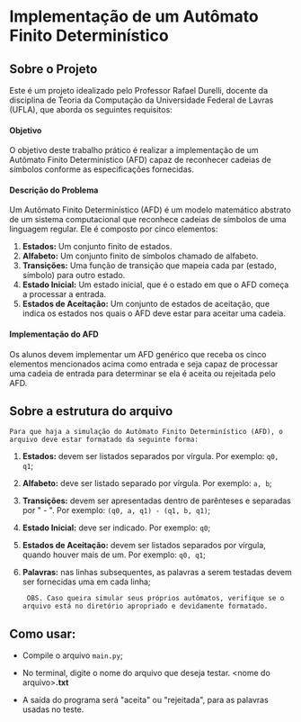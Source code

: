 # Implementação de um Autômato Finito Determinístico
 
 ## Sobre o Projeto

Este é um projeto idealizado pelo Professor Rafael Durelli, docente da disciplina de Teoria da Computação da Universidade Federal de Lavras (UFLA), que aborda os seguintes requisitos:

#### Objetivo

O objetivo deste trabalho prático é realizar a implementação de um Autômato Finito Determinístico (AFD) capaz de reconhecer cadeias de símbolos conforme as especificações fornecidas.

#### Descrição do Problema

Um Autômato Finito Determinístico (AFD) é um modelo matemático abstrato de um sistema computacional que reconhece cadeias de símbolos de uma linguagem regular. Ele é composto por cinco elementos:

1. **Estados:** Um conjunto finito de estados.
2. **Alfabeto:** Um conjunto finito de símbolos chamado de alfabeto.
3. **Transições:** Uma função de transição que mapeia cada par (estado, símbolo) para outro estado.
4. **Estado Inicial:** Um estado inicial, que é o estado em que o AFD começa a processar a entrada.
5. **Estados de Aceitação:** Um conjunto de estados de aceitação, que indica os estados nos quais o AFD deve estar para aceitar uma cadeia.

#### Implementação do AFD

Os alunos devem implementar um AFD genérico que receba os cinco elementos mencionados acima como entrada e seja capaz de processar uma cadeia de entrada para determinar se ela é aceita ou rejeitada pelo AFD.


 ## Sobre a estrutura do arquivo

    Para que haja a simulação do Autômato Finito Determinístico (AFD), o arquivo deve estar formatado da seguinte forma:

1. **Estados:** devem ser listados separados por vírgula. Por exemplo: `q0, q1`;
2.  **Alfabeto:** deve ser listado separado por vírgula. Por exemplo: `a, b`;
3. **Transições:** devem ser apresentadas dentro de parênteses e separadas por " - ". Por exemplo: `(q0, a, q1) - (q1, b, q1)`;
4.  **Estado Inicial:** deve ser indicado. Por exemplo: `q0`;
5. **Estados de Aceitação:** devem ser listados separados por vírgula, quando houver mais de um. Por exemplo: `q0, q1`;
6. **Palavras:**  nas linhas subsequentes, as palavras a serem testadas devem ser fornecidas uma em cada linha;

        OBS. Caso queira simular seus próprios autômatos, verifique se o arquivo está no diretório apropriado e devidamente formatado.


 ## Como usar: 

 - Compile o arquivo `main.py`;
 
 - No terminal, digite o nome do arquivo que deseja testar. \<nome do arquivo\>**.txt**
        
- A saída do programa será "aceita" ou "rejeitada", para as palavras usadas no teste.
  

